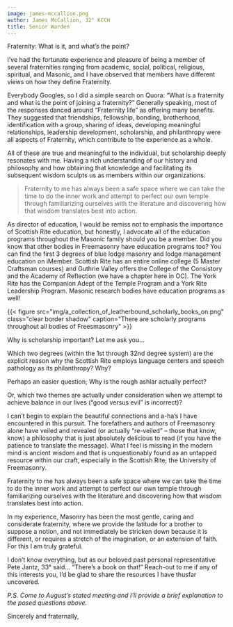```yaml
---
image: james-mccallion.png
author: James McCallion, 32° KCCH
title: Senior Warden
---
```


Fraternity: What is it, and what’s the point?

I’ve had the fortunate experience and pleasure of being a member of several fraternities ranging from academic, social, political, religious, spiritual, and Masonic, and I have observed that members have different views on how they define Fraternity.

Everybody Googles, so I did a simple search on Quora: “What is a fraternity and what is the point of joining a fraternity?” Generally speaking, most of the responses danced around “Fraternity life” as offering many benefits. They suggested that friendships, fellowship, bonding, brotherhood, identification with a group, sharing of ideas, developing meaningful relationships, leadership development, scholarship, and philanthropy were all aspects of Fraternity, which contribute to the experience as a whole.

All of these are true and meaningful to the individual, but scholarship deeply resonates with me. Having a rich understanding of our history and philosophy and how obtaining that knowledge and facilitating its subsequent wisdom sculpts us as members within our organizations. 

> Fraternity to me has always been a safe space where we can take the time to do the inner work and attempt to perfect our own temple through familiarizing ourselves with the literature and discovering how that wisdom translates best into action.

As director of education, I would be remiss not to emphasis the importance of Scottish Rite education, but honestly, I advocate all of the education programs throughout the Masonic family should you be a member. Did you know that other bodies in Freemasonry have education programs too? You can find the first 3 degrees of blue lodge masonry and lodge management education on iMember.  Scottish Rite has an entire online college (5 Master Craftsman courses) and Guthrie Valley offers the College of the Consistory and the Academy of Reflection (we have a chapter here in OC).  The York Rite has the Companion Adept of the Temple Program and a York Rite Leadership Program. Masonic research bodies have education programs as well!

{{< figure src="img/a_collection_of_leatherbound_scholarly_books_on.png" class="clear border shadow" caption="There are scholarly programs throughout all bodies of Freesmasonry" >}}

Why is scholarship important? Let me ask you… 

Which two degrees (within the 1st through 32nd degree system) are the explicit reason why the Scottish Rite employs language centers and speech pathology as its philanthropy? Why?

Perhaps an easier question; Why is the rough ashlar actually perfect?

Or, which two themes are actually under consideration when we attempt to achieve balance in our lives (“good versus evil” is incorrect)?

I can’t begin to explain the beautiful connections and a-ha’s I have encountered in this pursuit. The forefathers and authors of Freemasonry alone have veiled and revealed (or actually “re-veiled” – those that know, know) a philosophy that is just absolutely delicious to read (if you have the patience to translate the message). What I feel is missing in the modern mind is ancient wisdom and that is unquestionably found as an untapped resource within our craft, especially in the Scottish Rite, the University of Freemasonry.

Fraternity to me has always been a safe space where we can take the time to do the inner work and attempt to perfect our own temple through familiarizing ourselves with the literature and discovering how that wisdom translates best into action.  

In my experience, Masonry has been the most gentle, caring and considerate fraternity, where we provide the latitude for a brother to suppose a notion, and not immediately be stricken down because it is different, or requires a stretch of the imagination, or an extension of faith. For this I am truly grateful.

I don’t know everything, but as our beloved past personal representative Pete Jantz, 33° said… “There’s a book on that!” Reach-out to me if any of this interests you, I’d be glad to share the resources I have thusfar uncovered.

*P.S. Come to August’s stated meeting and I’ll provide a brief explanation to the posed questions above.*


Sincerely and fraternally,